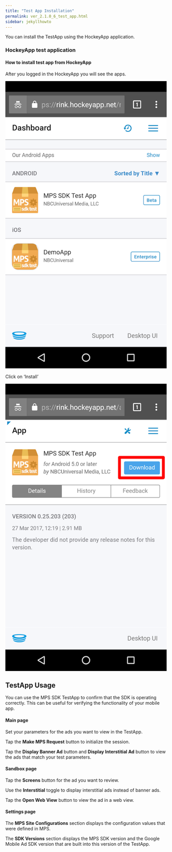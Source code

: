 ```yaml
---
title: "Test App Installation"
permalink: ver_2.1.0_6_test_app.html
sidebar: jekyllhowto
---
```

You can install the TestApp using the HockeyApp application.

### HockeyApp test application
#### How to install test app from HockeyApp

After you logged in the HockeyApp you will see the apps.

![HockeyApp List of all Apps](/images/android/hockeapp_list_of_apps.png)

Click on ‘Install’

![HockeyApp Install](/images/android/hockeapp_install.png)

## TestApp Usage
You can use the MPS SDK TestApp to confirm that the SDK is operating correctly. This can be useful for verifying the functionality of your mobile app.

#### Main page
Set your parameters for the ads you want to view in the TestApp.

Tap the **Make MPS Request** button to initialize the session.

Tap the **Display Banner Ad** button and **Display Interstitial Ad** button to view the ads that match your test parameters.

#### Sandbox page

Tap the **Screens** button for the ad you want to review.

Use the **Interstitial** toggle to display interstitial ads instead of banner ads.

Tap the **Open Web View** button to view the ad in a web view.

#### Settings page

The **MPS Site Configurations** section displays the configuration values that were defined in MPS.

The **SDK Versions** section displays the MPS SDK version and the Google Mobile Ad SDK version that are built into this version of the TestApp.
